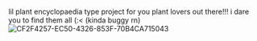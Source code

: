 lil plant encyclopaedia type project for you plant lovers out there!!! i dare you to find them all (:< (kinda buggy rn)![CF2F4257-EC50-4326-853F-70B4CA715043](https://github.com/user-attachments/assets/44572566-4e6f-4d56-85b8-0bac57b13dc8)
